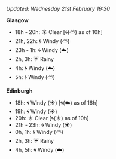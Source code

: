 *Updated: Wednesday 21st February 16:30*

**Glasgow**

* 18h - 20h: :sunny: Clear [:cyclone:(:partly_sunny:) as of 10h]
* 21h, 22h: :cyclone: Windy (:partly_sunny:)
* 23h - 1h: :cyclone: Windy (:cloud:)
* 2h, 3h: :umbrella: Rainy
* 4h: :cyclone: Windy (:cloud:)
* 5h: :cyclone: Windy (:partly_sunny:)

**Edinburgh**

* 18h: :cyclone: Windy (:sunny:) [:cyclone:(:cloud:) as of 16h]
* 19h: :cyclone: Windy (:sunny:)
* 20h: :sunny: Clear [:cyclone:(:sunny:) as of 10h]
* 21h - 23h: :cyclone: Windy (:sunny:)
* 0h, 1h: :cyclone: Windy (:partly_sunny:)
* 2h, 3h: :umbrella: Rainy
* 4h, 5h: :cyclone: Windy (:cloud:)
